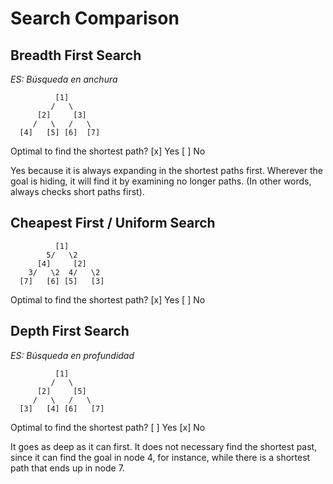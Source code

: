 # Search Comparison

## Breadth First Search
*ES: Búsqueda en anchura*

```
          [1]
         /   \
      [2]     [3]
     /   \   /   \
  [4]   [5] [6]  [7]
```

Optimal to find the shortest path?
[x] Yes
[ ] No

Yes because it is always expanding in the shortest paths first. Wherever the goal is hiding, it will find it by examining no longer paths. (In other words, always checks short paths first).

## Cheapest First / Uniform Search

```
          [1]
        5/   \2
      [4]     [2]
    3/   \2  4/   \2
  [7]   [6] [5]   [3]
```

Optimal to find the shortest path?
[x] Yes
[ ] No

## Depth First Search
*ES: Búsqueda en profundidad*

```
          [1]
         /   \
      [2]     [5]
     /   \   /   \
  [3]   [4] [6]   [7]
```
Optimal to find the shortest path?
[ ] Yes
[x] No

It goes as deep as it can first. It does not necessary find the shortest past, since it can find the goal in node 4, for instance, while there is a shortest path that ends up in node 7.
